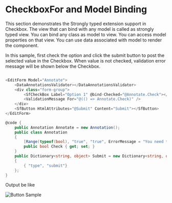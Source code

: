 # CheckboxFor and Model Binding

This section demonstrates the Strongly typed extension support in Checkbox. The view that can bind with any model is called as strongly typed view. You can bind any class as model to view. You can access model properties on that view. You can use data associated with model to render the component.

In this sample, first check the option and click the submit button to post the selected value in the Checkbox. When value is not checked, validation error message will be shown below the Checkbox.

```csharp

<EditForm Model="Annotate">
    <DataAnnotationsValidator></DataAnnotationsValidator>
    <div class="form-group">
        <SfCheckBox Label="Option 1" @bind-Checked="@Annotate.Check"></SfCheckBox>
        <ValidationMessage For="@(() => Annotate.Check)" />
    </div>
    <SfButton HtmlAttributes="@Submit" Content="Submit"></SfButton>
</EditForm>

@code {
    public Annotation Annotate = new Annotation();
    public class Annotation
    {
        [Range(typeof(bool), "true", "true", ErrorMessage = "You need to agree to the Terms and Conditions")]
        public bool Check { get; set; }
    }
    public Dictionary<string, object> Submit = new Dictionary<string, object>()
    {
        { "type", "submit"}
    };
}

```

Output be like

![Button Sample](./../images/cb-form.png)